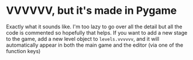 # VVVVVV, but it's made in Pygame

Exactly what it sounds like. I'm too lazy to go over all the detail but all the code is commented so hopefully that helps.
If you want to add a new stage to the game, add a new level object to `levels.vvvvvv`, and it will automatically appear in both the main game and the editor (via one of the function keys)
